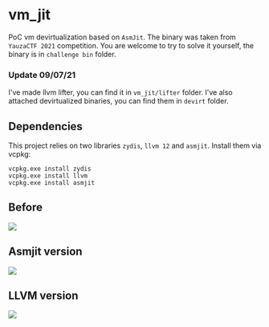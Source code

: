 # vm_jit

PoC vm devirtualization based on `AsmJit`. The binary was taken from `YauzaCTF 2021` competition.
You are welcome to try to solve it yourself, the binary is in `challenge bin` folder.

### Update 09/07/21
I've made llvm lifter, you can find it in `vm_jit/lifter` folder.
I've also attached devirtualized binaries, you can find them in `devirt` folder.

## Dependencies

This project relies on two libraries `zydis`, `llvm 12` and `asmjit`. Install them via vcpkg:
```
vcpkg.exe install zydis
vcpkg.exe install llvm
vcpkg.exe install asmjit
```

## Before

![](https://i.imgur.com/RNKUkui.png)

## Asmjit version
![](https://i.imgur.com/Rm2eLDn.png)

## LLVM version
![](https://i.imgur.com/o26e052.png)
